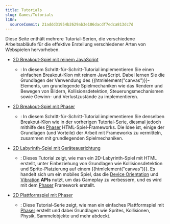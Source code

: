 ```yaml
---
title: Tutorials
slug: Games/Tutorials
l10n:
  sourceCommit: 21addd31954b2629ab3e186dacdf7edca813dc7d
---
```


Diese Seite enthält mehrere Tutorial-Serien, die verschiedene Arbeitsabläufe für die effektive Erstellung verschiedener Arten von Webspielen hervorheben.

- [2D Breakout-Spiel mit reinem JavaScript](/de/docs/Games/Tutorials/2D_Breakout_game_pure_JavaScript)
  - : In diesem Schritt-für-Schritt-Tutorial implementieren Sie einen einfachen Breakout-Klon mit reinem JavaScript. Dabei lernen Sie die Grundlagen der Verwendung des {{htmlelement("canvas")}}-Elements, um grundlegende Spielmechaniken wie das Rendern und Bewegen von Bildern, Kollisionsdetektion, Steuerungsmechanismen sowie Gewinn- und Verlustzustände zu implementieren.

- [2D Breakout-Spiel mit Phaser](/de/docs/Games/Tutorials/2D_breakout_game_Phaser)
  - : In diesem Schritt-für-Schritt-Tutorial implementieren Sie denselben Breakout-Klon wie in der vorherigen Tutorial-Serie, diesmal jedoch mithilfe des [Phaser](https://phaser.io/) HTML-Spiel-Frameworks. Die Idee ist, einige der Grundlagen (und Vorteile) der Arbeit mit Frameworks zu vermitteln, zusammen mit grundlegenden Spielmechaniken.

- [2D Labyrinth-Spiel mit Geräteausrichtung](/de/docs/Games/Tutorials/HTML5_Gamedev_Phaser_Device_Orientation)
  - : Dieses Tutorial zeigt, wie man ein 2D-Labyrinth-Spiel mit HTML erstellt, unter Einbeziehung von Grundlagen wie Kollisionsdetektion und Sprite-Platzierung auf einem {{htmlelement("canvas")}}. Es handelt sich um ein mobiles Spiel, das die [Device Orientation](/de/docs/Web/API/Device_orientation_events) und [Vibration](/de/docs/Web/API/Vibration_API) **APIs** nutzt, um das Gameplay zu verbessern, und es wird mit dem [Phaser](https://phaser.io/) Framework erstellt.

- [2D Plattformspiel mit Phaser](https://mozdevs.github.io/html5-games-workshop/en/guides/platformer/start-here/)
  - : Diese Tutorial-Serie zeigt, wie man ein einfaches Plattformspiel mit [Phaser](https://phaser.io/) erstellt und dabei Grundlagen wie Sprites, Kollisionen, Physik, Sammelobjekte und mehr abdeckt.
